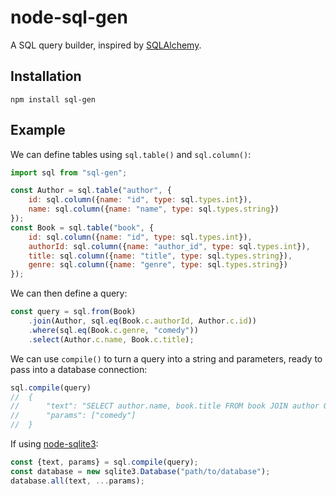 # node-sql-gen

A SQL query builder, inspired by [SQLAlchemy](http://www.sqlalchemy.org/).

## Installation

    npm install sql-gen

## Example

We can define tables using `sql.table()` and `sql.column()`:

```javascript
import sql from "sql-gen";

const Author = sql.table("author", {
    id: sql.column({name: "id", type: sql.types.int}),
    name: sql.column({name: "name", type: sql.types.string})
});
const Book = sql.table("book", {
    id: sql.column({name: "id", type: sql.types.int}),
    authorId: sql.column({name: "author_id", type: sql.types.int}),
    title: sql.column({name: "title", type: sql.types.string}),
    genre: sql.column({name: "genre", type: sql.types.string})
});
```

We can then define a query:

```javascript
const query = sql.from(Book)
    .join(Author, sql.eq(Book.c.authorId, Author.c.id))
    .where(sql.eq(Book.c.genre, "comedy"))
    .select(Author.c.name, Book.c.title);
```

We can use `compile()` to turn a query into a string and parameters,
ready to pass into a database connection:

```javascript
sql.compile(query)
//  {
//      "text": "SELECT author.name, book.title FROM book JOIN author ON book.author_id = author.id WHERE book.genre = ?",
//      "params": ["comedy"]
//  }
```

If using [node-sqlite3](https://github.com/mapbox/node-sqlite3):

```javascript
const {text, params} = sql.compile(query);
const database = new sqlite3.Database("path/to/database");
database.all(text, ...params);
```
